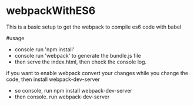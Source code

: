 # webpackWithES6
This is a basic setup to get the webpack to compile es6 code with babel

#usage

- console run 'npm install'
- console run 'webpack' to generate the bundle.js file
- then serve the index.html, then check the console log.


if you want to enable webpack convert your changes while you change the code, then install webpack-dev-server

- so console, run npm install webpack-dev-server
- then console. run webpack-dev-server
